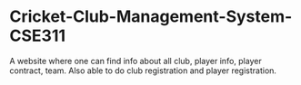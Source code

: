 # Cricket-Club-Management-System-CSE311
 A website where one can find info about all club, player info, player contract, team. Also able to do club registration and player registration.
